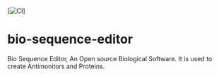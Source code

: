 [![CI](https://github.com/WikiBotFoundation/bio-sequence-editor/workflows/CI/badge.svg)]
# bio-sequence-editor
Bio Sequence Editor, An Open source Biological Software.  It is used to create Antimonitors and Proteins.
